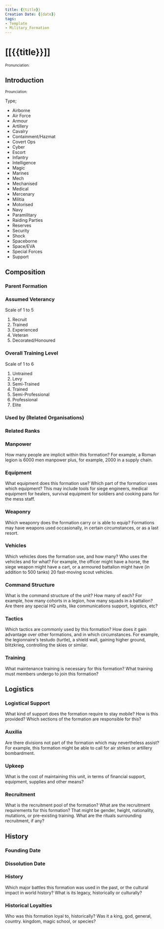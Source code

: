 ```yaml
---
title: {{title}}
Creation Date: {{date}}
tags:
- Template
- Military_Formation
---
```


# [[{{title}}]]
<small>Pronunciation:</small>

## Introduction
<small>Prounciation:</small>

Type;
- Airborne
- Air Force
- Armour
- Artillery
- Cavalry
- Containment/Hazmat
- Covert Ops
- Cyber
- Escort
- Infantry
- Intelligence
- Magic
- Marines
- Mech
- Mechanised
- Medical
- Mercenary
- Militia
- Motorised
- Navy
- Paramilitary
- Raiding Parties
- Reserves
- Security
- Shock
- Spaceborne
- Space/EVA
- Special Forces
- Support
## Composition
### Parent Formation
### Assumed Veterancy
Scale of 1 to 5
1. Recruit
2. Trained
3. Experienced
4. Veteran
5. Decorated/Honoured

### Overall Training Level
Scale of 1 to 6
1. Untrained
2. Levy
3. Semi-Trained
4. Trained
5. Semi-Professional
6. Professional
7. Elite
### Used by (Related Organisations)
### Related Ranks
### Manpower
How many people are implicit within this formation? For example, a Roman legion is 6000 men manpower plus, for example, 2000 in a supply chain.
### Equipment
What equipment does this formation use? Which part of the formation uses which equipment? This may include tools for siege engineers, medical equipment for healers, survival equipment for soldiers and cooking pans for the mess staff.
### Weaponry
Which weaponry does the formation carry or is able to equip? Formations may have weapons used occasionally, in certain circumstances, or as a last resort.
### Vehicles
Which vehicles does the formation use, and how many? Who uses the vehicles and for what? For example, the officer might have a horse, the siege weapon might have a cart, or a armoured battalion might have (in addition to 500 tanks) 20 fast-moving scout vehicles.
### Command Structure
What is the command structure of the unit? How many of each? For example, how many cohorts in a legion, how many squads in a battalion? Are there any special HQ units, like communications support, logistics, etc?
### Tactics
Which tactics are commonly used by this formation? How does it gain advantage over other formations, and in which circumstances. For example, the legionnaire's testudo (turtle), a shield wall, gaining higher ground, blitzkrieg, controlling the skies or similar.
### Training
What maintenance training is necessary for this formation? What training must members undergo to join this formation?
## Logistics
### Logistical Support
What kind of support does the formation require to stay mobile? How is this provided? Which sections of the formation are responsible for this?
### Auxilia
Are there divisions not part of the formation which may nevertheless assist? For example, this formation might be able to call for air strikes or artillery bombardment.
### Upkeep
What is the cost of maintaining this unit, in terms of financial support, equipment, supplies and other means?
### Recruitment
What is the recruitment pool of the formation? What are the recruitment requirements for this formation? That might be gender, height, nationality, mutations, or pre-existing training. What are the rituals surrounding recruitment, if any?
## History
### Founding Date
### Dissolution Date

### History
Which major battles this formation was used in the past, or the cultural impact in world history? What is its legacy, historically or culturally?
### Historical Loyalties
Who was this formation loyal to, historically? Was it a king, god, general, country. kingdom, magic school, or species?